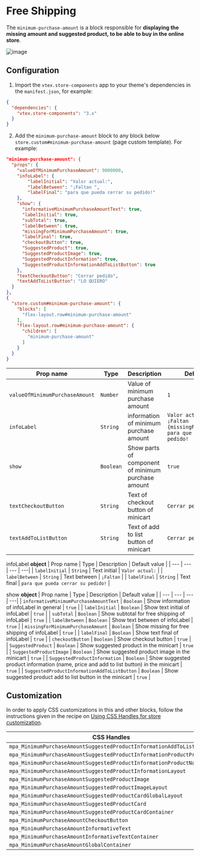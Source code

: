 # Free Shipping

The `minimum-purchase-amount` is a block responsible for **displaying the missing amount and suggested product, to be able to buy in the online store**.

![image](https://user-images.githubusercontent.com/74076308/103029329-91609880-4527-11eb-9efb-10fd2d7f55f9.PNG)

## Configuration

1. Import the `vtex.store-components` app to your theme's dependencies in the `manifest.json`, for example:

```json
{
  "dependencies": {
    "vtex.store-components": "3.x"
  }
}
```

2. Add the `minimum-purchase-amount` block to any block below `store.custom#minimum-purchase-amount` (page custom template). For example:

```json
"minimum-purchase-amount": {
  "props": {
    "valueOfMinimumPurchaseAmount": 9000000,
    "infoLabel": {
        "labelInitial": "Valor actual:",
        "labelBetween": "¡Faltan ",
        "labelFinal": "para que pueda cerrar su pedido!"
    },
    "show": {
      "informativeMinimumPurchaseAmountText": true,
      "labelInitial": true,
      "subTotal": true,
      "labelBetween": true,
      "missingForMinimumPurchaseAmount": true,
      "labelFinal": true,
      "checkoutButton": true,
      "SuggestedProduct": true,
      "SuggestedProductImage": true,
      "SuggestedProductInformation": true,
      "SuggestedProductInformationAddToListButton": true
    },
    "textCheckoutButton": "Cerrar pedido",
    "textAddToListButton": "LO QUIERO"
  }
},
{
  "store.custom#minimum-purchase-amount": {
    "blocks": [
      "flex-layout.row#minimum-purchase-amount"
    ],
    "flex-layout.row#minimum-purchase-amount": {
      "children": [
        "minimum-purchase-amount"
      ]
    }
  }
}
```

| Prop name | Type | Description | Default value |
| --- | --- | --- | ---| 
| `valueOfMinimumPurchaseAmount` | `Number` | Value of minimum purchase amount | `1` |
| `infoLabel` | `String` | information of minimum purchase amount | `Valor actual: {subTotal} ¡Faltan {missingForFreeShipping} para que pueda cerrar su pedido!` |
| `show` | `Boolean` | Show parts of component of minimum purchase amount | `true` |
| `textCheckoutButton` | `String` | Text of checkout button of minicart | `Cerrar pedido` |
| `textAddToListButton` | `String` | Text of add to list button of minicart | `Cerrar pedido` |



infoLabel **object**
| Prop name | Type | Description | Default value |
| --- | --- | --- | ---| 
| `labelInitial` | `String` | Text initial | `Valor actual:` |
| `labelBetween` | `String` | Text between | `¡Faltan` |
| `labelFinal` | `String` | Text final  | `para que pueda cerrar su pedido!` |


show **object**
| Prop name | Type | Description | Default value |
| --- | --- | --- | ---| 
| `informativeMinimumPurchaseAmountText` | `Boolean` | Show information of infoLabel in general | `true` |
| `labelInitial` | `Boolean` | Show text initial of infoLabel | `true` |
| `subTotal` | `Boolean` | Show subtotal for free shipping of infoLabel | `true` |
| `labelBetween` | `Boolean` | Show text between of infoLabel | `true` |
| `missingForMinimumPurchaseAmount` | `Boolean` | Show missing for free shipping of infoLabel | `true` |
| `labelFinal` | `Boolean` | Show text final of infoLabel | `true` |
| `checkoutButton` | `Boolean` | Show checkout button | `true` |
| `SuggestedProduct` | `Boolean` | Show suggested product in the minicart | `true` |
| `SuggestedProductImage` | `Boolean` | Show suggested product image in the minicart | `true` |
| `SuggestedProductInformation` | `Boolean` | Show suggested product information (name, price and add to list button) in the minicart | `true` |
| `SuggestedProductInformationAddToListButton` | `Boolean` | Show suggested product add to list button in the minicart | `true` |


## Customization

In order to apply CSS customizations in this and other blocks, follow the instructions given in the recipe on [Using CSS Handles for store customization](https://vtex.io/docs/recipes/style/using-css-handles-for-store-customization).

| CSS Handles |
| --- |
| `mpa_MinimumPurchaseAmountSuggestedProductInformationAddToListButton` |
| `mpa_MinimumPurchaseAmountSuggestedProductInformationProductPrice` |
| `mpa_MinimumPurchaseAmountSuggestedProductInformationProductName` |
| `mpa_MinimumPurchaseAmountSuggestedProductInformationLayout` |
| `mpa_MinimumPurchaseAmountSuggestedProductImage` |
| `mpa_MinimumPurchaseAmountSuggestedProductImageLayout` |
| `mpa_MinimumPurchaseAmountSuggestedProductCardGlobalLayout` |
| `mpa_MinimumPurchaseAmountSuggestedProductCard` |
| `mpa_MinimumPurchaseAmountSuggestedProductCardContainer` |
| `mpa_MinimumPurchaseAmountCheckoutButton` |
| `mpa_MinimumPurchaseAmountInformativeText` |
| `mpa_MinimumPurchaseAmountInformativeTextContainer` |
| `mpa_MinimumPurchaseAmountGlobalContainer` |